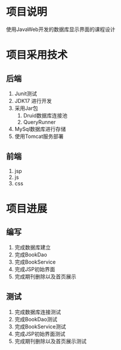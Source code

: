 # 项目说明

使用JavaWeb开发的数据库显示界面的课程设计

# 项目采用技术

## 后端

1. Junit测试
2. JDK17 进行开发
3. 采用Jar包
    1. Druid数据库连接池
    2. QueryRunner
4. MySql数据库进行存储
5. 使用Tomcat服务部署

## 前端

1. jsp
2. js
3. css

# 项目进展

## 编写

1. 完成数据库建立
2. 完成BookDao
3. 完成BookService
4. 完成JSP初始界面
5. 完成期刊删除以及首页展示

## 测试

1. 完成数据库连接测试
2. 完成BookDao测试
3. 完成BookService测试
4. 完成JSP初始界面测试
5. 完成期刊删除以及首页展示测试